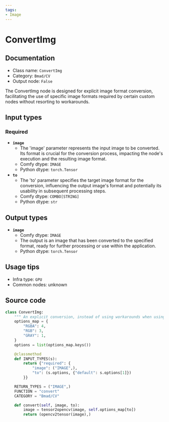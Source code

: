 ```yaml
---
tags:
- Image
---
```


# ConvertImg
## Documentation
- Class name: `ConvertImg`
- Category: `Bmad/CV`
- Output node: `False`

The ConvertImg node is designed for explicit image format conversion, facilitating the use of specific image formats required by certain custom nodes without resorting to workarounds.
## Input types
### Required
- **`image`**
    - The 'image' parameter represents the input image to be converted. Its format is crucial for the conversion process, impacting the node's execution and the resulting image format.
    - Comfy dtype: `IMAGE`
    - Python dtype: `torch.Tensor`
- **`to`**
    - The 'to' parameter specifies the target image format for the conversion, influencing the output image's format and potentially its usability in subsequent processing steps.
    - Comfy dtype: `COMBO[STRING]`
    - Python dtype: `str`
## Output types
- **`image`**
    - Comfy dtype: `IMAGE`
    - The output is an image that has been converted to the specified format, ready for further processing or use within the application.
    - Python dtype: `torch.Tensor`
## Usage tips
- Infra type: `GPU`
- Common nodes: unknown


## Source code
```python
class ConvertImg:
    """ An explicit conversion, instead of using workarounds when using certain custom nodes. """
    options_map = {
        "RGBA": 4,
        "RGB": 3,
        "GRAY": 1,
    }
    options = list(options_map.keys())

    @classmethod
    def INPUT_TYPES(s):
        return {"required": {
            "image": ("IMAGE",),
            "to": (s.options, {"default": s.options[1]})
        }}

    RETURN_TYPES = ("IMAGE",)
    FUNCTION = "convert"
    CATEGORY = "Bmad/CV"

    def convert(self, image, to):
        image = tensor2opencv(image, self.options_map[to])
        return (opencv2tensor(image),)

```
